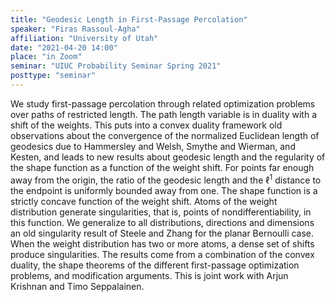 ```yaml
---
title: "Geodesic Length in First-Passage Percolation"
speaker: "Firas Rassoul-Agha"
affiliation: "University of Utah"
date: "2021-04-20 14:00"
place: "in Zoom"
seminar: "UIUC Probability Seminar Spring 2021" 
posttype: "seminar"
---
```


We study first-passage percolation through related optimization problems over paths of restricted length. The path length variable is in duality with a shift of the weights. This puts into a convex duality framework old observations about the convergence of the normalized Euclidean length of geodesics due to Hammersley and Welsh, Smythe and Wierman, and Kesten, and leads to new results about geodesic length and the regularity of the shape function as a function of the weight shift. For points far enough away from the origin, the ratio of the geodesic length and the $\ell^1$ distance to the endpoint is uniformly bounded away from one. The shape function is a strictly concave function of the weight shift. Atoms of the weight distribution generate singularities, that is, points of nondifferentiability, in this function. We generalize to all distributions, directions and dimensions an old singularity result of Steele and Zhang for the planar Bernoulli case. When the weight distribution has two or more atoms, a dense set of shifts produce singularities. The results come from a combination of the convex duality, the shape theorems of the different first-passage optimization problems, and modification arguments. This is joint work with Arjun Krishnan and Timo Seppalainen.

